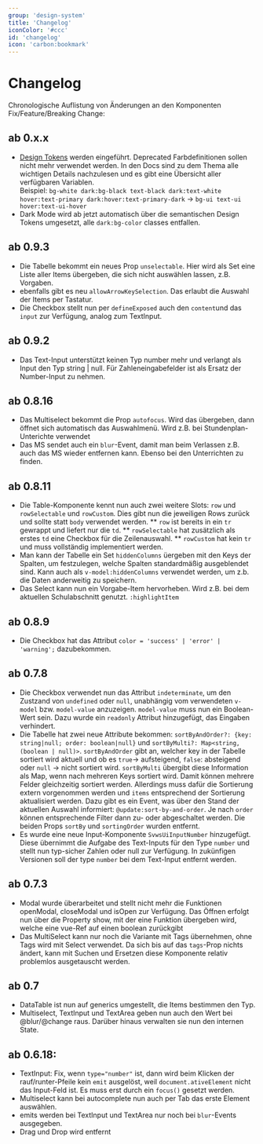 ```yaml
---
group: 'design-system'
title: 'Changelog'
iconColor: '#ccc'
id: 'changelog'
icon: 'carbon:bookmark'
---
```


# Changelog

Chronologische Auflistung von Änderungen an den Komponenten Fix/Feature/Breaking Change:
## ab 0.x.x
* [Design Tokens](/story/farben) werden eingeführt. Deprecated Farbdefinitionen sollen nicht mehr verwendet werden. In den Docs sind zu dem Thema alle wichtigen Details nachzulesen und es gibt eine Übersicht aller verfügbaren Variablen.  
Beispiel: `bg-white dark:bg-black text-black dark:text-white hover:text-primary dark:hover:text-primary-dark` → `bg-ui text-ui hover:text-ui-hover`
* Dark Mode wird ab jetzt automatisch über die semantischen Design Tokens umgesetzt, alle `dark:bg-color` classes entfallen.
## ab 0.9.3
* Die Tabelle bekommt ein neues Prop `unselectable`. Hier wird als Set eine Liste aller Items übergeben, die sich nicht auswählen lassen, z.B. Vorgaben.
* ebenfalls gibt es neu `allowArrowKeySelection`. Das erlaubt die Auswahl der Items per Tastatur.
* Die Checkbox stellt nun per `defineExposed` auch den `content`und das `input` zur Verfügung, analog zum TextInput.
## ab 0.9.2
* Das Text-Input unterstützt keinen Typ number mehr und verlangt als Input den Typ string | null. Für Zahleneingabefelder ist als Ersatz der Number-Input zu nehmen.
## ab 0.8.16
* Das Multiselect bekommt die Prop `autofocus`. Wird das übergeben, dann öffnet sich automatisch das Auswahlmenü. Wird z.B. bei Stundenplan-Unterichte verwendet
* Das MS sendet auch ein `blur`-Event, damit man beim Verlassen z.B. auch das MS wieder entfernen kann. Ebenso bei den Unterrichten zu finden.
## ab 0.8.11
* Die Table-Komponente kennt nun auch zwei weitere Slots: `row` und `rowSelectable` und `rowCustom`. Dies gibt nun die jeweiligen Rows zurück und sollte statt `body` verwendet werden.
	** `row` ist bereits in ein `tr` gewrappt und liefert nur die `td`.
	** `rowSelectable` hat zusätzlich als erstes `td` eine Checkbox für die Zeilenauswahl.
	** `rowCustom` hat kein `tr` und muss vollständig implementiert werden.
* Man kann der Tabelle ein Set `hiddenColumns` üergeben mit den Keys der Spalten, um festzulegen, welche Spalten standardmäßig ausgeblendet sind. Kann auch als `v-model:hiddenColumns` verwendet werden, um z.b. die Daten anderweitig zu speichern.
* Das Select kann nun ein Vorgabe-Item hervorheben. Wird z.B. bei dem aktuellen Schulabschnitt genutzt. `:highlightItem`
## ab 0.8.9
* Die Checkbox hat das Attribut `color = 'success' | 'error' | 'warning';` dazubekommen.
## ab 0.7.8
* Die Checkbox verwendet nun das Attribut `indeterminate`, um den Zustzand von `undefined` oder `null`, unabhängig vom verwendeten `v-model` bzw. `model-value` anzuzeigen. `model-value` muss nun ein Boolean-Wert sein. Dazu wurde ein `readonly` Attribut hinzugefügt, das Eingaben verhindert.
* Die Tabelle hat zwei neue Attribute bekommen: `sortByAndOrder?: {key: string|null; order: boolean|null}` und `sortByMulti?: Map<string, (boolean | null)>`. `sortByAndOrder` gibt an, welcher key in der Tabelle sortiert wird aktuell und ob es `true`-> aufsteigend, `false`: absteigend oder `null` -> nicht sortiert wird. `sortByMulti` übergibt diese Information als Map, wenn nach mehreren Keys sortiert wird. Damit können mehrere Felder gleichzeitig sortiert werden. Allerdings muss dafür die Sortierung extern vorgenommen werden und `items` entsprechend der Sortierung aktualisiert werden. Dazu gibt es ein Event, was über den Stand der aktuellen Auswahl informiert: `@update:sort-by-and-order`. Je nach `order` können entsprechende Filter dann zu- oder abgeschaltet werden. Die beiden Props `sortBy` und `sortingOrder` wurden entfernt.
* Es wurde eine neue Input-Komponente `SvwsUiInputNumber` hinzugefügt. Diese übernimmt die Aufgabe des Text-Inputs für den Type `number` und stellt nun typ-sicher Zahlen oder null zur Verfügung. In zukünfigen Versionen soll der type `number` bei dem Text-Input entfernt werden.
## ab 0.7.3
* Modal wurde überarbeitet und stellt nicht mehr die Funktionen openModal, closeModal und isOpen zur Verfügung. Das Öffnen erfolgt nun über die Property show, mit der eine Funktion übergeben wird, welche eine vue-Ref auf einen boolean zurückgibt
* Das MultiSelect kann nur noch die Variante mit Tags übernehmen, ohne Tags wird mit Select verwendet. Da sich bis auf das `tags`-Prop nichts ändert, kann mit Suchen und Ersetzen diese Komponente relativ problemlos ausgetauscht werden.
## ab 0.7
* DataTable ist nun auf generics umgestellt, die Items bestimmen den Typ.
* Multiselect, TextInput und TextArea geben nun auch den Wert bei @blur/@change raus. Darüber hinaus verwalten sie nun den internen State.
## ab 0.6.18:
* TextInput: Fix, wenn `type="number"` ist, dann wird beim Klicken der rauf/runter-Pfeile kein `emit` ausgelöst, weil `document.ativeElement` nicht das Input-Feld ist. Es muss erst durch ein `focus()` gesetzt werden.
* Multiselect kann bei autocomplete nun auch per Tab das erste Element auswählen.
* emits werden bei TextInput und TextArea nur noch bei `blur`-Events ausgegeben.
* Drag und Drop wird entfernt